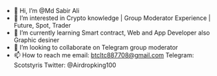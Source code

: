 - 👋 Hi, I’m @Md Sabir Ali
- 👀 I’m interested in Crypto knowledge | Group Moderator Experience | Future, Spot, Trader
- 🌱 I’m currently learning Smart contract, Web and App Developer also Graphic desiner
- 💞️ I’m looking to collaborate on Telegram group moderator
- 📫 How to reach me email: btcltc887708@gmail.com Telegram: Scotstyris Twitter: @Airdropking100

<!---
Md Sabir Ali/Md Sabir Ali is a ✨ special ✨ repository because its `README.md` (this file) appears on your GitHub profile.
You can click the Preview link to take a look at your changes.
--->
